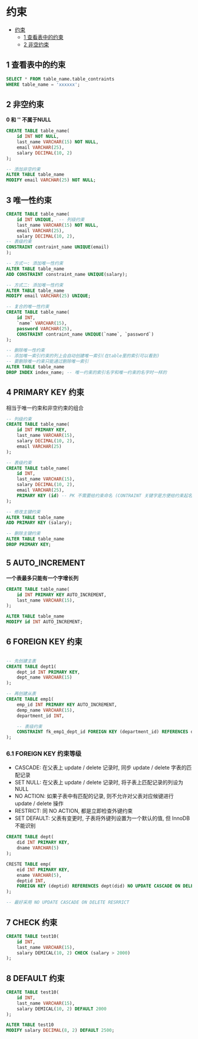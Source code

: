 # 约束

- [约束](#约束)
  - [1 查看表中的约束](#1-查看表中的约束)
  - [2 非空约束](#2-非空约束)

## 1 查看表中的约束

```sql
SELECT * FROM table_name.table_contraints
WHERE table_name = 'xxxxxx';
```

## 2 非空约束

**0 和 '' 不属于NULL**

```sql
CREATE TABLE table_name(
    id INT NOT NULL,
    last_name VARCHAR(15) NOT NULL,
    email VARCHAR(25),
    salary DECIMAL(10, 2)
);

-- 添加非空约束
ALTER TABLE table_name
MODIFY email VARCHAR(25) NOT NULL;
```

## 3 唯一性约束
 
```sql
CREATE TABLE table_name(
    id INT UNIQUE,  -- 列级约束
    last_name VARCHAR(15) NOT NULL,
    email VARCHAR(25),
    salary DECIMAL(10, 2),
-- 表级约束
CONSTRAINT contraint_name UNIQUE(email)
);

-- 方式一: 添加唯一性约束
ALTER TABLE table_name
ADD CONSTRAINT constraint_name UNIQUE(salary);

-- 方式二: 添加唯一性约束
ALTER TABLE table_name
MODIFY email VARCHAR(25) UNIQUE;

-- 复合的唯一性约束
CREATE TABLE table_name(
    id INT,
    `name` VARCHAR(15),
    password VARCHAR(25),
    CONSTRAINT contraint_name UNIQUE(`name`, `password`)
);

-- 删除唯一性约束
-- 添加唯一索引约束的列上会自动创建唯一索引(在table里的索引可以看到)
-- 要删除唯一约束只能通过删除唯一索引
ALTER TABLE table_name
DROP INDEX index_name; -- 唯一约束的索引名字和唯一约束的名字时一样的
```

## 4 PRIMARY KEY 约束

相当于唯一约束和非空约束的组合

```sql
-- 列级约束
CREATE TABLE table_name(
    id INT PRIMARY KEY,
    last_name VARCHAR(15),
    salary DECIMAL(10, 2),
    email VARCHAR(25)
);

-- 表级约束
CREATE TABLE table_name(
    id INT,
    last_name VARCHAR(15),
    salary DECIMAL(10, 2),
    email VARCHAR(25),
    PRIMARY KEY (id) -- PK 不需要给约束命名 (CONTRAINT 关键字是方便给约束起名)
);

-- 修改主键约束
ALTER TABLE table_name
ADD PRIMARY KEY (salary);

-- 删除主键约束
ALTER TABLE table_name
DROP PRIMARY KEY;
```

## 5 AUTO_INCREMENT

**一个表最多只能有一个字增长列**

```sql
CREATE TABLE table_name(
    id INT PRIMARY KEY AUTO_INCREMENT,
    last_name VARCHAR(15),
);

ALTER TABLE table_name
MODIFY id INT AUTO_INCREMENT;
```

## 6 FOREIGN KEY 约束

```sql

-- 先创建主表
CREATE TABLE dept1(
    dept_id INT PRIMARY KEY,
    dept_name VARCHAR(15)
);

-- 再创建从表
CREATE TABLE emp1(
    emp_id INT PRIMARY KEY AUTO_INCREMENT,
    demp_name VARCHAR(15),
    department_id INT,

    -- 表级约束
    CONSTRAINT fk_emp1_dept_id FOREIGN KEY (department_id) REFERENCES dept1(dept_id)
);
```

### 6.1 FOREIGN KEY 约束等级

- CASCADE: 在父表上 update / delete 记录时, 同步 update / delete 字表的匹配记录
- SET NULL: 在父表上 update / delete 记录时, 将子表上匹配记录的列设为 NULL
- NO ACTION: 如果子表中有匹配的记录, 则不允许对父表对应候键进行 update / delete 操作
- RESTRICT: 同 NO ACTION, 都是立即检查外键约束
- SET DEFAULT: 父表有变更时, 子表将外键列设置为一个默认的值, 但 InnoDB 不能识别

```sql
CREATE TABLE dept(
    did INT PRIMARY KEY,
    dname VARCHAR(5)
);

CRESTE TABLE emp(
    eid INT PRIMARY KEY,
    ename VARCHAR(5),
    deptid INT,
    FOREIGN KEY (deptid) REFERENCES dept(did) NO UPDATE CASCADE ON DELETE SET NULL -- 主表更改时子表相应更改, 主表删除时子表相应设置为 NULL
);

-- 最好采用 NO UPDATE CASCADE ON DELETE RESRRICT
```

## 7 CHECK 约束

```sql
CREATE TABLE test10(
    id INT,
    last_name VARCHAR(15),
    salary DEMICAL(10, 2) CHECK (salary > 2000)
);
```

## 8 DEFAULT 约束

```sql
CREATE TABLE test10(
    id INT,
    last_name VARCHAR(15),
    salary DEMICAL(10, 2) DEFAULT 2000
);

ALTER TABLE test10
MODIFY salary DECIMAL(8, 2) DEFAULT 2500;
```

